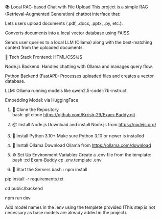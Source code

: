 📚 Local RAG-based Chat with File Upload
This project is a simple RAG (Retrieval-Augmented Generation) chatbot interface that:

Lets users upload documents (.pdf, .docx, .pptx, .py, etc.).

Converts documents into a local vector database using FAISS.

Sends user queries to a local LLM (Ollama) along with the best-matching context from the uploaded documents.

🔧 Tech Stack
Frontend: HTML/CSS/JS 

Node.js Backend: Handles chatting with Ollama and manages query flow.

Python Backend (FastAPI): Processes uploaded files and creates a vector database.

LLM: Ollama running models like qwen2.5-coder:7b-instruct

Embedding Model: via HuggingFace

1. 📁 Clone the Repository<br>
bash: git clone https://github.com/Krrish-29/Exam-Buddy.git

2. 📦 Install Node.js
Download and install Node.js from https://nodejs.org/

3. 🐍 Install Python 3.10+
Make sure Python 3.10 or newer is installed

4. 🧠 Install Ollama
Download Ollama from https://ollama.com/download

5. ⚙️ Set Up Environment Variables
Create a .env file from the template:
bash :cd Exam-Buddy
      cp .env.template .env

6. 🔄 Start the Servers
bash : 
npm install 

pip install -r requirements.txt

cd public/backend

npm run dev

Add model names in the .env using the templete provided (This step is not necessary as base models are already added in the project).
